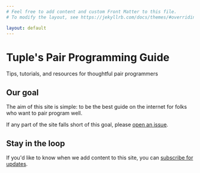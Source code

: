 ```yaml
---
# Feel free to add content and custom Front Matter to this file.
# To modify the layout, see https://jekyllrb.com/docs/themes/#overriding-theme-defaults

layout: default
---
```


# Tuple's Pair Programming Guide

<p class="text-lg">Tips, tutorials, and resources for thoughtful pair programmers</p>

<div class="border-t-4 border-indigo-dark w-24 mt-4 mb-8"></div>

## Our goal

The aim of this site is simple: to be the best guide on the internet for
folks who want to pair program well.

If any part of the site falls short of this goal, please [open an issue](https://github.com/tupleapp/pair-programming-guide). 


## Stay in the loop

If you'd like to know when we add content to this site, you can [subscribe for updates](/subscribe).
